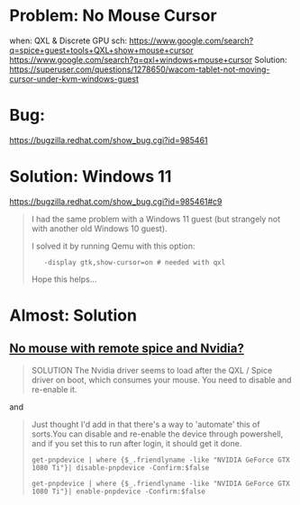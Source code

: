 # Problem: No Mouse Cursor
when: QXL & Discrete GPU
sch: https://www.google.com/search?q=spice+guest+tools+QXL+show+mouse+cursor https://www.google.com/search?q=qxl+windows+mouse+cursor Solution: https://superuser.com/questions/1278650/wacom-tablet-not-moving-cursor-under-kvm-windows-guest

# Bug:
https://bugzilla.redhat.com/show_bug.cgi?id=985461

# Solution: Windows 11
https://bugzilla.redhat.com/show_bug.cgi?id=985461#c9
>I had the same problem with a Windows 11 guest (but strangely not with another old Windows 10 guest).
>
>I solved it by running Qemu with this option:
>```
>    -display gtk,show-cursor=on # needed with qxl
>```
>Hope this helps...


# Almost: Solution
## [No mouse with remote spice and Nvidia?](https://www.reddit.com/r/VFIO/comments/qiyn8z/no_mouse_with_remote_spice_and_nvidia/)

>SOLUTION
>The Nvidia driver seems to load after the QXL / Spice driver on boot, which consumes your mouse. You need to disable and re-enable it.

and
>Just thought I'd add in that there's a way to 'automate' this of sorts.You can disable and re-enable the device through powershell, and if you set this to run after login, it should get it done.
>
>`get-pnpdevice | where {$_.friendlyname -like "NVIDIA GeForce GTX 1080 Ti"}| disable-pnpdevice -Confirm:$false`
>
>`get-pnpdevice | where {$_.friendlyname -like "NVIDIA GeForce GTX 1080 Ti"}| enable-pnpdevice -Confirm:$false`

